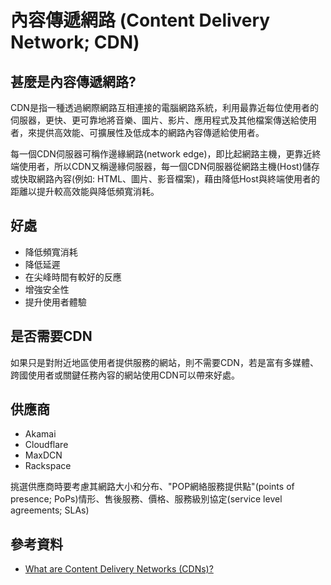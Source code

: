 # 內容傳遞網路 (Content Delivery Network; CDN)

## 甚麼是內容傳遞網路?
CDN是指一種透過網際網路互相連接的電腦網路系統，利用最靠近每位使用者的伺服器，更快、更可靠地將音樂、圖片、影片、應用程式及其他檔案傳送給使用者，來提供高效能、可擴展性及低成本的網路內容傳遞給使用者。

每一個CDN伺服器可稱作邊緣網路(network edge)，即比起網路主機，更靠近終端使用者，所以CDN又稱邊緣伺服器，每一個CDN伺服器從網路主機(Host)儲存或快取網路內容(例如: HTML、圖片、影音檔案)，藉由降低Host與終端使用者的距離以提升較高效能與降低頻寬消耗。

## 好處
- 降低頻寬消耗
- 降低延遲
- 在尖峰時間有較好的反應
- 增強安全性
- 提升使用者體驗

## 是否需要CDN
如果只是對附近地區使用者提供服務的網站，則不需要CDN，若是富有多媒體、跨國使用者或關鍵任務內容的網站使用CDN可以帶來好處。

## 供應商
- Akamai
- Cloudflare
- MaxDCN
- Rackspace

挑選供應商時要考慮其網路大小和分布、"POP網絡服務提供點"(points of presence; PoPs)情形、售後服務、價格、服務級別協定(service level agreements; SLAs)

## 參考資料
- [What are Content Delivery Networks (CDNs)?](https://www.ibm.com/cloud/learn/content-delivery-networks)
